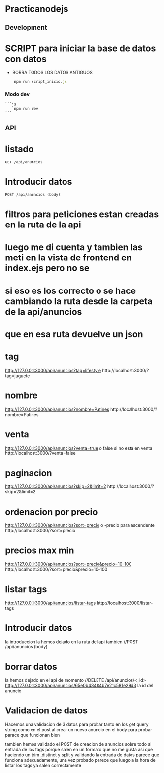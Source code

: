 # Practicanodejs

## Development


# SCRIPT para iniciar la base de datos con datos
* BORRA TODOS LOS DATOS ANTIGUOS

```js
    npm run script_inicio.js
```
### Modo dev
        
    ```js
        npm run dev
    ```

## API



# listado
    GET /api/anuncios
# Introducir datos
    POST /api/anuncios (body)

# filtros para peticiones estan creadas en la ruta de la api
# luego me di cuenta y tambien las meti en la vista de frontend en index.ejs pero no se
# si eso es los correcto o se hace cambiando la ruta desde la carpeta de la api/anuncios
# que en esa ruta devuelve un json

# tag
http://127.0.0.1:3000/api/anuncios?tag=lifestyle
http://localhost:3000/?tag=juguete

# nombre
http://127.0.0.1:3000/api/anuncios?nombre=Patines
http://localhost:3000/?nombre=Patines        

# venta
http://127.0.0.1:3000/api/anuncios?venta=true o false si no esta en venta
http://localhost:3000/?venta=false
       
# paginacion
http://127.0.0.1:3000/api/anuncios?skip=2&limit=2
http://localhost:3000/?skip=2&limit=2
        
# ordenacion por precio
http://127.0.0.1:3000/api/anuncios?sort=precio   o -precio para ascendente
http://localhost:3000/?sort=precio

# precios max min
http://127.0.0.1:3000/api/anuncios?sort=precio&precio=10-100
http://localhost:3000/?sort=precio&precio=10-100

# listar tags
http://127.0.0.1:3000/api/anuncios/listar-tags
http://localhost:3000/listar-tags


# Introducir datos
la introduccion la hemos dejado en la ruta del api tambien
//POST /api/anuncios (body)

# borrar datos
la hemos dejado en el api de momento
//DELETE  /api/anuncios/<_id>
http://127.0.0.1:3000/api/anuncios/65e0b43484b7e21c581e29d3   la id del anuncio

# Validacion de datos

Hacemos una validacion de 3 datos para probar tanto en los get query string como en
el post al crear un nuevo anuncio en el body para probar parace que funcionan bien

tambien hemos validado el POST de creacion de anuncios sobre todo al entrada de los tags 
porque salen en un formato que no me gusta asi que haciendo un trim ,distinct y split  y 
validando la entrada de datos parece que funciona adecuadamente, una vez probado parece que luego
a la hora de listar los tags ya salen correctamente

